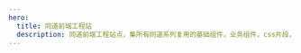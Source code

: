 ```yaml
---
hero:
  title: 同道前端工程站
  description: 同道前端工程站点，集所有同道系列复用的基础组件，业务组件，css片段，js-sdk，的统一维护站点
---
```


<!-- td-design -->
